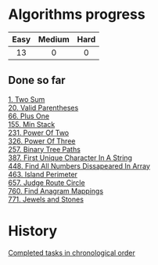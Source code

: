 # Algorithms progress
| Easy | Medium | Hard |
|:----:|:------:|:----:|
|13    | 0      | 0    |   

## Done so far
[1. Two Sum](Array/1.Two_Sum/)  
[20. Valid Parentheses](String/20.Valid_Parentheses/)  
[66. Plus One](Math/66.Plus_One/)  
[155. Min Stack](Stack/155.Min_Stack/)  
[231. Power Of Two](Math/231.Power_Of_Two/)  
[326. Power Of Three](Math/326.Power_Of_Three/)  
[257. Binary Tree Paths](Tree/257.Binary_Tree_Paths/)  
[387. First Unique Character In A String](String/387.First_Unique_Character_In_A_String/)  
[448. Find All Numbers Dissapeared In Array](Array/448.Find_All_Numbers_Dissapeared_In_Array/)  
[463. Island Perimeter](Array/463.Island_Perimeter/)  
[657. Judge Route Circle](String/657.Judge_Route_Circle/)  
[760. Find Anagram Mappings](Array/760.Find_Anagram_Mappings/)  
[771. Jewels and Stones](String/771.Jewels_and_Stones/)  

# History
[Completed tasks in chronological order](history.md)
